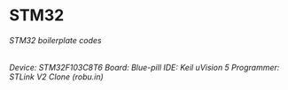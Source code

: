 # STM32
<h6> STM32 boilerplate codes <h6>

Device: STM32F103C8T6
Board: Blue-pill
IDE: Keil uVision 5
Programmer: STLink V2 Clone (robu.in)
